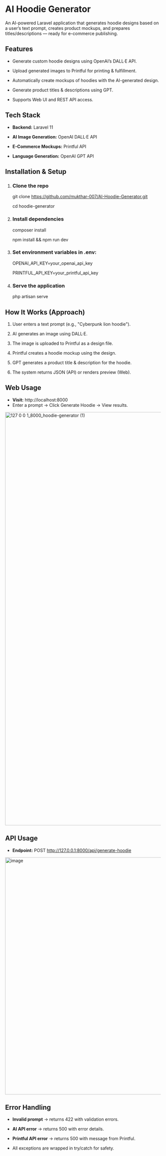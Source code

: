 # AI Hoodie Generator

An AI-powered Laravel application that generates hoodie designs based on a user’s text prompt, creates product mockups, and prepares titles/descriptions — ready for e-commerce publishing.

## Features

- Generate custom hoodie designs using OpenAI’s DALL·E API.

- Upload generated images to Printful for printing & fulfillment.

- Automatically create mockups of hoodies with the AI-generated design.

- Generate product titles & descriptions using GPT.

- Supports Web UI and REST API access.

## Tech Stack

- **Backend:** Laravel 11

- **AI Image Generation:** OpenAI DALL·E API

- **E-Commerce Mockups:** Printful API

- **Language Generation:** OpenAI GPT API

## Installation & Setup

1. ### Clone the repo

    git clone https://github.com/mukthar-007/AI-Hoodie-Generator.git

    cd hoodie-generator

2. ### Install dependencies

    composer install
   
    npm install && npm run dev

4. ### Set environment variables in .env:

    OPENAI_API_KEY=your_openai_api_key
   
    PRINTFUL_API_KEY=your_printful_api_key

5. ### Serve the application

    php artisan serve

## How It Works (Approach)
1. User enters a text prompt (e.g., "Cyberpunk lion hoodie").

2. AI generates an image using DALL·E.

3. The image is uploaded to Printful as a design file.

4. Printful creates a hoodie mockup using the design.

5. GPT generates a product title & description for the hoodie.

6. The system returns JSON (API) or renders preview (Web).

##  Web Usage
- **Visit:**
    http://localhost:8000
- Enter a prompt → Click Generate Hoodie → View results.

<img width="1900" height="1331" alt="127 0 0 1_8000_hoodie-generator (1)" src="https://github.com/user-attachments/assets/6657dd6a-1735-4382-a90c-96d63e8dd869" />


## API Usage
- **Endpoint:** POST http://127.0.0.1:8000/api/generate-hoodie

<img width="1378" height="764" alt="image" src="https://github.com/user-attachments/assets/86e17dcd-46db-4b64-b3d8-fb949f114c36" />




## Error Handling
- **Invalid prompt** → returns 422 with validation errors.

- **AI API error** → returns 500 with error details.

- **Printful API error** → returns 500 with message from Printful.

- All exceptions are wrapped in try/catch for safety.
